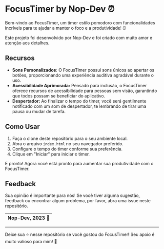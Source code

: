 # FocusTimer by Nop-Dev ⏰

Bem-vindo ao FocusTimer, um timer estilo pomodoro com funcionalidades incríveis para te ajudar a manter o foco e a produtividade! ⏰

Este projeto foi desenvolvido por Nop-Dev e foi criado com muito amor e atenção aos detalhes. 

## Recursos

- **Sons Personalizados:** O FocusTimer possui sons únicos ao apertar os botões, proporcionando uma experiência auditiva agradável durante o uso.
- **Acessibilidade Aprimorada:** Pensado para inclusão, o FocusTimer oferece recursos de acessibilidade para pessoas sem visão, garantindo que todos possam se beneficiar do aplicativo.
- **Despertador:** Ao finalizar o tempo do timer, você será gentilmente notificado com um som de despertador, te lembrando de tirar uma pausa ou mudar de tarefa.

## Como Usar

1. Faça o clone deste repositório para o seu ambiente local.
2. Abra o arquivo `index.html` no seu navegador preferido.
3. Configure o tempo do timer conforme sua preferência.
4. Clique em "Iniciar" para iniciar o timer.

E pronto! Agora você está pronto para aumentar sua produtividade com o FocusTimer.

## Feedback

Sua opinião é importante para nós! Se você tiver alguma sugestão, feedback ou encontrar algum problema, por favor, abra uma issue neste repositório.

| Nop-Dev, 2023 :rocket: |
| --- |
---

Deixe sua ⭐️ nesse repositório se você gostou do FocusTimer! Seu apoio é muito valioso para mim! 🚀
